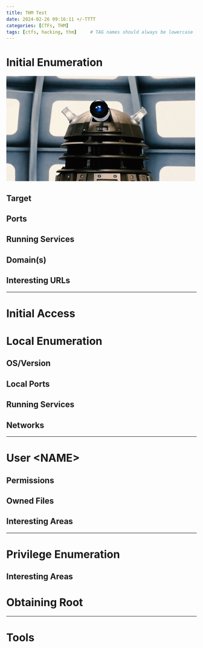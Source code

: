 ```yaml
---
title: THM Test
date: 2024-02-26 09:16:11 +/-TTTT
categories: [CTFs, THM]
tags: [ctfs, hacking, thm]     # TAG names should always be lowercase
---
```

# Initial Enumeration
![alt text](/assets/images/giphy.gif "Title")
## Target
## Ports
## Running Services
## Domain(s)
## Interesting URLs
---
# Initial Access
# Local Enumeration
## OS/Version
## Local Ports
## Running Services
## Networks
---
# User \<NAME\>
## Permissions <!-- sudo, runas, getcap, setuid etc-->
## Owned Files
## Interesting Areas
---
# Privilege Enumeration
## Interesting Areas
# Obtaining Root
---
# Tools
